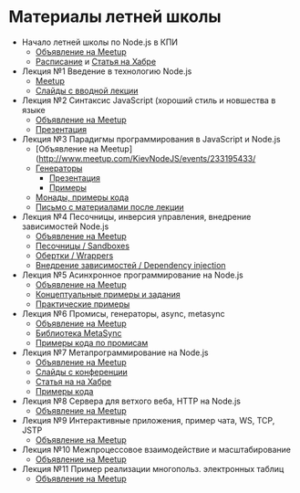 # Материалы летней школы

- Начало летней школы по Node.js в КПИ
  - [Объявление на Meetup](http://www.meetup.com/KievNodeJS/events/233058960/)
  - [Расписание](https://github.com/HowProgrammingWorks/Letters/blob/master/KPI-2016-Summer/Meetings.md) и [Статья на Хабре](https://habrahabr.ru/post/307332/)
- Лекция №1 Введение в технологию Node.js
  - [Meetup](http://www.meetup.com/KievNodeJS/events/233195325/)
  - [Слайды с вводной лекции](https://github.com/HowProgrammingWorks/Letters/blob/master/KPI-2016-Summer/01-NodeJs-Platform-Basics.pdf)
- Лекция №2 Синтаксис JavaScript (хороший стиль и новшества в языке
  - [Объявление на Meetup](http://www.meetup.com/KievNodeJS/events/233195396/)
  - [Презентация](https://github.com/HowProgrammingWorks/Letters/blob/master/KPI-2016-Summer/02-JavaScript-New-Features.md)
- Лекция №3 Парадигмы программирования в JavaScript и Node.js
  - [Объявление на Meetup](http://www.meetup.com/KievNodeJS/events/233195433/
  - [Генераторы](https://github.com/HowProgrammingWorks/Generators)
    - [Презентация](https://github.com/HowProgrammingWorks/Letters/blob/master/KPI-2016-Summer/03-JavaScript-Generators.pdf)
    - [Примеры](https://github.com/HowProgrammingWorks/Generators)
  - [Монады, примеры кода](https://github.com/DzyubSpirit/Monads-in-Javascript)
  - [Письмо с материалами после лекции](http://www.meetup.com/KievNodeJS/messages/boards/thread/50053526)
- Лекция №4 Песочницы, инверсия управления, внедрение зависимостей Node.js
  - [Объявление на Meetup](http://www.meetup.com/KievNodeJS/events/233195513/)
  - [Песочницы / Sandboxes](https://github.com/HowProgrammingWorks/InversionOfControl/tree/master/sandboxedModule)
  - [Обертки / Wrappers](https://github.com/HowProgrammingWorks/InversionOfControl/tree/master/interfaceWrapper)
  - [Внедрение зависимостей / Dependency injection](https://github.com/HowProgrammingWorks/InversionOfControl/tree/master/dependencyInjection/ru)
- Лекция №5 Асинхронное программирование на Node.js
  - [Объявление на Meetup](http://www.meetup.com/KievNodeJS/events/233195696/)
  - [Концептуальные примеры и задания](https://github.com/HowProgrammingWorks/AsynchronousProgramming)
  - [Практические примеры](https://github.com/DzyubSpirit/Asynchronous-Javascript)
- Лекция №6 Промисы, генераторы, async, metasync
  - [Объявление на Meetup](http://www.meetup.com/KievNodeJS/events/233195731/)
  - [Библиотека MetaSync](https://github.com/metarhia/MetaSync)
  - [Примеры кода по промисам](https://github.com/HowProgrammingWorks/Promises)
- Лекция №7 Метапрограммирование на Node.js
  - [Объявление на Meetup](http://www.meetup.com/KievNodeJS/events/233195745/)
  - [Слайды с конференции](http://www.slideshare.net/tshemsedinov/javascript-36636872)
  - [Статья на на Хабре](https://habrahabr.ru/post/227753/)
  - [Примеры кода](https://github.com/HowProgrammingWorks/Metaprogramming)
- Лекция №8 Сервера для ветхого веба, HTTP на Node.js
  - [Объявление на Meetup](http://www.meetup.com/KievNodeJS/events/233195763/)
- Лекция №9 Интерактивные приложения, пример чата, WS, TCP, JSTP
  - [Объявление на Meetup](http://www.meetup.com/KievNodeJS/events/233195790/)
- Лекция №10 Межпроцессовое взаимодействие и масштабирование
  - [Объявление на Meetup](http://www.meetup.com/KievNodeJS/events/233195809/)
- Лекция №11 Пример реализации многопольз. электронных таблиц
  - [Объявление на Meetup](http://www.meetup.com/KievNodeJS/events/233195834/)
